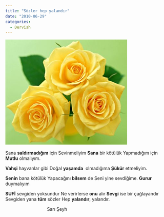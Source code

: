 ```yaml
---
title: "Sözler hep yalandır"
date: "2010-06-29"
categories: 
  - Dervish
---
```


[![gul.jpg](../uploads/2010/06/gul-1.jpg)](../uploads/2010/06/gul-1.jpg "gul.jpg")

Sana **saldırmadığım** için Sevinmeliyim **Sana** bir kötülük Yapmadığım için **Mutlu** olmalıyım.

**Vahşi** hayvanlar gibi Doğal **yaşamda**  olmadığıma **Şükür** etmeliyim.

**Senin** bana kötülük Yapacağını **bilsem** de Seni yine sevdiğime. **Gurur** duymalıyım

**SUFİ** sevgiden yoksundur Ne verirlerse **onu** alır **Sevgi** ise bir çağlayandır Sevgiden yana **tüm** sözler Hep **yalandır**, yalandır.

                                 Sarı Şeyh
